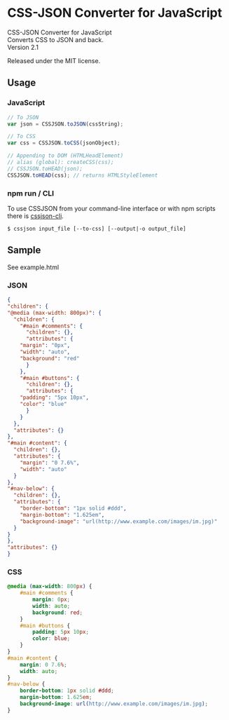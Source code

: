 # CSS-JSON Converter for JavaScript

CSS-JSON Converter for JavaScript  
Converts CSS to JSON and back.  
Version 2.1  

Released under the MIT license.

## Usage

### JavaScript
```javascript
// To JSON
var json = CSSJSON.toJSON(cssString);

// To CSS
var css = CSSJSON.toCSS(jsonObject);

// Appending to DOM (HTMLHeadElement)
// alias (global): createCSS(css);
// CSSJSON.toHEAD(json);
CSSJSON.toHEAD(css); // returns HTMLStyleElement
```

### npm run / CLI
To use CSSJSON from your command-line interface or with npm scripts there is [cssjson-cli](https://github.com/jakedex/cssjson-cli).

```
$ cssjson input_file [--to-css] [--output|-o output_file]
```

## Sample

See example.html

### JSON

```json
{
"children": {
"@media (max-width: 800px)": {
  "children": {
    "#main #comments": {
      "children": {},
      "attributes": {
	"margin": "0px",
	"width": "auto",
	"background": "red"
      }
    },
    "#main #buttons": {
      "children": {},
      "attributes": {
	"padding": "5px 10px",
	"color": "blue"
      }
    }
  },
  "attributes": {}
},
"#main #content": {
  "children": {},
  "attributes": {
    "margin": "0 7.6%",
    "width": "auto"
  }
},
"#nav-below": {
  "children": {},
  "attributes": {
    "border-bottom": "1px solid #ddd",
    "margin-bottom": "1.625em",
    "background-image": "url(http://www.example.com/images/im.jpg)"
  }
}
},
"attributes": {}
}
```

### CSS

```css
@media (max-width: 800px) {
	#main #comments {
	    margin: 0px;
	    width: auto;
	    background: red;
	}
	#main #buttons {
	    padding: 5px 10px;
	    color: blue;
	}
}
#main #content {
	margin: 0 7.6%;
	width: auto;
}
#nav-below {
	border-bottom: 1px solid #ddd;
	margin-bottom: 1.625em;
	background-image: url(http://www.example.com/images/im.jpg);
}
```
